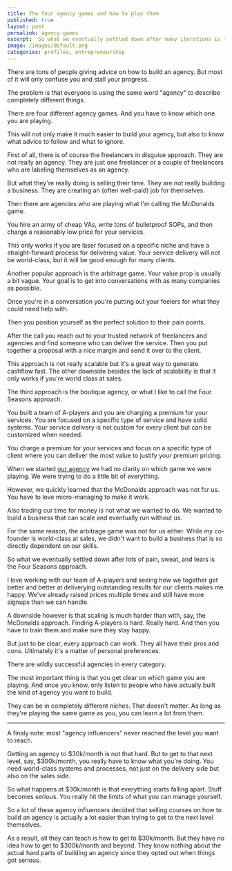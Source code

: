 ```yaml
---
title: The four agency games and how to play them
published: true
layout: post
permalink: agency-games
excerpt:  So what we eventually settled down after many iterations is the Four Seasons approach.
image: /images/default.png
categories: profiles, entrepreneurship
---
```



There are tons of people giving advice on how to build an agency. But most of it will only confuse you and stall your progress.

The problem is that everyone is using the same word "agency" to describe completely different things.

There are four different agency games. And you have to know which one you are playing.

This will not only make it much easier to build your agency, but also to know what advice to follow and what to ignore.

First of all, there is of course the freelancers in disguise approach. They are not really an agency. They are just one freelancer or a couple of freelancers who are labeling themselves as an agency. 

But what they're really doing is selling their time. They are not really building a business. They are creating an (often well-paid) job for themselves.

Then there are agencies who are playing what I'm calling the McDonalds game.

You hire an army of cheap VAs, write tons of bulletproof SOPs, and then charge a reasonably low price for your services. 

This only works if you are laser focused on a specific niche and have a straight-forward process for delivering value. Your service delivery will not be world-class, but it will be good enough for many clients.

Another popular approach is the arbitrage game. Your value prop is usually a bit vague. Your goal is to get into conversations with as many companies as possible. 

Once you're in a conversation you're putting out your feelers for what they could need help with. 

Then you position yourself as the perfect solution to their pain points.

After the call you reach out to your trusted network of freelancers and agencies and find someone who can deliver the service. Then you put together a proposal with a nice margin and send it over to the client.

This approach is not really scalable but it's a great way to generate cashflow fast. The other downside besides the lack of scalability is that it only works if you're world class at sales.

The third approach is the boutique agency, or what I like to call the Four Seasons approach.

You built a team of A-players and you are charging a premium for your services. You are focused on a specific type of service and have solid systems. Your service delivery is not custom for every client but can be customized when needed.

You charge a premium for your services and focus on a specific type of client where you can deliver the most value to justify your premium pricing.

When we started [our agency](https://sales.co) we had no clarity on which game we were playing. We were trying to do a little bit of everything. 

However, we quickly learned that the McDonalds approach was not for us. You have to love micro-managing to make it work.

Also trading our time for money is not what we wanted to do. We wanted to build a business that can scale and eventually run without us.

For the same reason, the arbitrage game was not for us either. While my co-founder is world-class at sales, we didn't want to build a business that is so directly dependent on our skills.

So what we eventually settled down after lots of pain, sweat, and tears is the Four Seasons approach.

I love working with our team of A-players and seeing how we together get better and better at deliverying outstanding results for our clients makes me happy. We've already raised prices multiple times and still have more signups than we can handle.

A downside however is that scaling is much harder than with, say, the McDonalds approach. Finding A-players is hard. Really hard. And then you have to train them and make sure they stay happy.

But just to be clear, every approach can work. They all have their pros and cons. Ultimately it's a matter of personal preferences.

There are wildly successful agencies in every category.

The most important thing is that you get clear on which game you are playing. And once you know, only listen to people who have actually built the kind of agency you want to build.

They can be in completely different niches. That doesn't matter. As long as they're playing the same game as you, you can learn a lot from them.

----

A finaly note: most "agency influencers" never reached the level you want to reach.

Getting an agency to $30k/month is not that hard. But to get to that next level, say, $300k/month, you really have to know what you're doing. You need world-class systems and processes, not just on the delivery side but also on the sales side.

So what happens at $30k/month is that everything starts falling apart. Stuff becomes serious. You really hit the limits of what you can manage yourself.

So a lot of these agency influencers decided that selling courses on how to build an agency is actually a lot easier than trying to get to the next level themselves.

As a result, all they can teach is how to get to $30k/month. But they have no idea how to get to $300k/month and beyond. They know nothing about the actual hard parts of building an agency since they opted out when things got serious.









